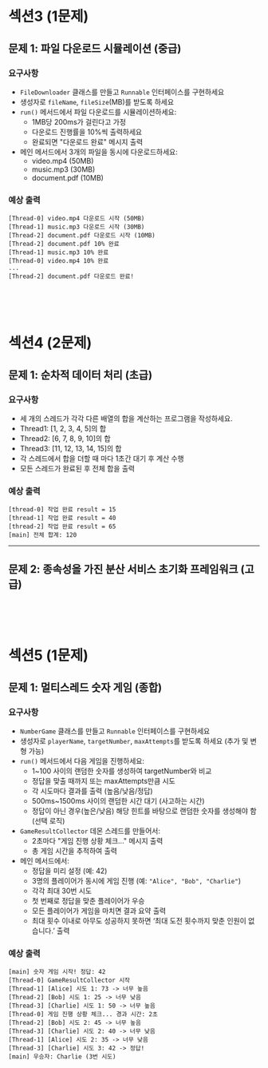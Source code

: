 # 섹션3 (1문제)

## 문제 1: 파일 다운로드 시뮬레이션 (중급)

### 요구사항
- `FileDownloader` 클래스를 만들고 `Runnable` 인터페이스를 구현하세요
- 생성자로 `fileName`, `fileSize`(MB)를 받도록 하세요
- `run()` 메서드에서 파일 다운로드를 시뮬레이션하세요:
    - 1MB당 200ms가 걸린다고 가정
    - 다운로드 진행률을 10%씩 출력하세요
    - 완료되면 "다운로드 완료" 메시지 출력
- 메인 메서드에서 3개의 파일을 동시에 다운로드하세요:
    - video.mp4 (50MB)
    - music.mp3 (30MB)
    - document.pdf (10MB)

### 예상 출력

```
[Thread-0] video.mp4 다운로드 시작 (50MB)
[Thread-1] music.mp3 다운로드 시작 (30MB)
[Thread-2] document.pdf 다운로드 시작 (10MB)
[Thread-2] document.pdf 10% 완료
[Thread-1] music.mp3 10% 완료
[Thread-0] video.mp4 10% 완료
...
[Thread-2] document.pdf 다운로드 완료!
```

<br><br><br>

# 섹션4 (2문제)
## 문제 1: 순차적 데이터 처리 (초급)

### 요구사항

- 세 개의 스레드가 각각 다른 배열의 합을 계산하는 프로그램을 작성하세요.
- Thread1: [1, 2, 3, 4, 5]의 합
- Thread2: [6, 7, 8, 9, 10]의 합
- Thread3: [11, 12, 13, 14, 15]의 합
- 각 스레드에서 합을 더할 때 마다 1초간 대기 후 계산 수행
- 모든 스레드가 완료된 후 전체 합을 출력

### 예상 출력

```
[thread-0] 작업 완료 result = 15
[thread-1] 작업 완료 result = 40
[thread-2] 작업 완료 result = 65
[main] 전체 합계: 120
```

---

## 문제 2: 종속성을 가진 분산 서비스 초기화 프레임워크 (고급)






<br><br><br>

# 섹션5 (1문제)

## 문제 1: 멀티스레드 숫자 게임 (종합)

### 요구사항

- `NumberGame` 클래스를 만들고 `Runnable` 인터페이스를 구현하세요
- 생성자로 `playerName`, `targetNumber`, `maxAttempts`를 받도록 하세요 (추가 및 변형 가능)
- `run()` 메서드에서 다음 게임을 진행하세요:
    - 1~100 사이의 랜덤한 숫자를 생성하여 targetNumber와 비교
    - 정답을 맞출 때까지 또는 maxAttempts만큼 시도
    - 각 시도마다 결과를 출력 (높음/낮음/정답)
    - 500ms~1500ms 사이의 랜덤한 시간 대기 (사고하는 시간)
    - 정답이 아닌 경우(높은/낮음) 해당 힌트를 바탕으로 랜덤한 숫자를 생성해야 함 (선택 로직)
- `GameResultCollector` 데몬 스레드를 만들어서:
    - 2초마다 "게임 진행 상황 체크..." 메시지 출력
    - 총 게임 시간을 추적하여 출력
- 메인 메서드에서:
    - 정답을 미리 설정 (예: 42)
    - 3명의 플레이어가 동시에 게임 진행 (예: `"Alice", "Bob", "Charlie"`)
    - 각각 최대 30번 시도
    - 첫 번째로 정답을 맞춘 플레이어가 우승
    - 모든 플레이어가 게임을 마치면 결과 요약 출력
    - 최대 횟수 이내로 아무도 성공하지 못하면 ‘최대 도전 횟수까지 맞춘 인원이 없습니다.’ 출력

### 예상 출력

```
[main] 숫자 게임 시작! 정답: 42
[Thread-0] GameResultCollector 시작
[Thread-1] [Alice] 시도 1: 73 -> 너무 높음
[Thread-2] [Bob] 시도 1: 25 -> 너무 낮음
[Thread-3] [Charlie] 시도 1: 50 -> 너무 높음
[Thread-0] 게임 진행 상황 체크... 경과 시간: 2초
[Thread-2] [Bob] 시도 2: 45 -> 너무 높음
[Thread-3] [Charlie] 시도 2: 40 -> 너무 낮음
[Thread-1] [Alice] 시도 2: 35 -> 너무 낮음
[Thread-3] [Charlie] 시도 3: 42 -> 정답!
[main] 우승자: Charlie (3번 시도)
```
